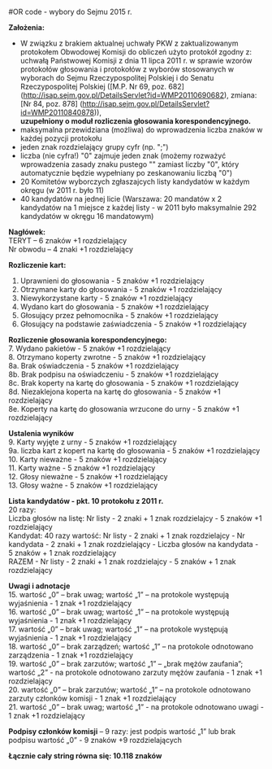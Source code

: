 #OR code - wybory do Sejmu 2015 r.

**Założenia:**  
- W związku z brakiem aktualnej uchwały PKW z zaktualizowanym protokołem Obwodowej Komisji do obliczeń użyto protokół zgodny z:  
uchwałą Państwowej Komisji z dnia 11 lipca 2011 r. w sprawie wzorów protokołów głosowania i protokołów z wyborów stosowanych w wyborach do Sejmu Rzeczypospolitej Polskiej i do Senatu Rzeczypospolitej Polskiej ([M.P. Nr 69, poz. 682] (http://isap.sejm.gov.pl/DetailsServlet?id=WMP20110690682), zmiana: [Nr 84, poz. 878] (http://isap.sejm.gov.pl/DetailsServlet?id=WMP20110840878)),  
**uzupełniony o moduł rozliczenia głosowania korespondencyjnego.**
- maksymalna przewidziana (możliwa) do wprowadzenia liczba znaków w każdej pozycji protokołu
- jeden znak rozdzielający grupy cyfr (np. ";")
- liczba (nie cyfra!) "0" zajmuje jeden znak (możemy rozważyć wprowadzenia zasady znaku pustego "" zamiast liczby "0", który automatycznie będzie wypełniany po zeskanowaniu liczbą "0")  
- 20 Komitetów wyborczych zgłaszajcych listy kandydatów w każdym okręgu (w 2011 r. było 11)  
- 40 kandydatów na jednej licie (Warszawa: 20 mandatów x 2 kandydatów na 1 miejsce z każdej listy - w 2011 było maksymalnie 292 kandydatów w okręgu 16 mandatowym)

**Nagłówek:**  
TERYT – 6 znaków +1 rozdzielający  
Nr obwodu – 4 znaki +1 rozdzielający  

**Rozliczenie kart:**  
1.	Uprawnieni do głosowania - 5 znaków +1 rozdzielający  
2.	Otrzymane karty do głosowania  - 5 znaków +1 rozdzielający  
3.	Niewykorzystane karty  - 5 znaków +1 rozdzielający  
4.	Wydano kart do głosowania  - 5 znaków +1 rozdzielający  
5.	Głosujący przez pełnomocnika  - 5 znaków +1 rozdzielający  
6.	Głosujący na podstawie zaświadczenia - 5 znaków +1 rozdzielający  

**Rozliczenie głosowania korespondencyjnego:**  
7.	Wydano pakietów - 5 znaków +1 rozdzielający  
8.	Otrzymano koperty zwrotne - 5 znaków +1 rozdzielający  
8a. Brak oświadczenia - 5 znaków +1 rozdzielający  
8b. Brak podpisu na oświadczeniu - 5 znaków +1 rozdzielający  
8c. Brak koperty na kartę do głosowania - 5 znaków +1 rozdzielający  
8d. Niezaklejona koperta na kartę do głosowania - 5 znaków +1 rozdzielający  
8e. Koperty na kartę do głosowania wrzucone do urny - 5 znaków +1 rozdzielający  

**Ustalenia wyników**  
9.	Karty wyjęte z urny - 5 znaków +1 rozdzielający  
9a. liczba kart z kopert na kartę do głosowania - 5 znaków +1 rozdzielający  
10.	Karty nieważne - 5 znaków +1 rozdzielający  
11.	Karty ważne - 5 znaków +1 rozdzielający  
12.	Głosy nieważne - 5 znaków +1 rozdzielający  
13.	Głosy ważne - 5 znaków +1 rozdzielający  

**Lista kandydatów - pkt. 10 protokołu z 2011 r.**  
20 razy:  
Liczba głosów na listę: Nr listy - 2 znaki + 1 znak rozdzielajcy - 5 znaków +1 rozdzielający  
Kandydat: 40 razy wartość: Nr listy - 2 znaki + 1 znak rozdzielajcy - Nr kandydata - 2 znaki + 1 znak rozdzielający - Liczba głosów na kandydata - 5 znaków + 1 znak rozdzielający  
RAZEM - Nr listy - 2 znaki + 1 znak rozdzielajcy - 5 znaków + 1 znak rozdzielający  

**Uwagi i adnotacje**  
15. wartość „0” – brak uwag; wartość „1” – na protokole występują wyjaśnienia - 1 znak +1 rozdzielający  
16. wartość „0” – brak uwag; wartość „1” – na protokole występują wyjaśnienia - 1 znak +1 rozdzielający  
17. wartość „0” – brak uwag; wartość „1” – na protokole występują wyjaśnienia - 1 znak +1 rozdzielający  
18. wartość „0” – brak zarządzeń; wartość „1” – na protokole odnotowano zarządzenia - 1 znak +1 rozdzielający  
19. wartość „0” – brak zarzutów; wartość „1” – „brak mężów zaufania”; wartość „2” - na protokole odnotowano zarzuty mężów zaufania - 1 znak +1 rozdzielający  
20. wartość „0” – brak zarzutów; wartość „1” –  na protokole odnotowano zarzuty członków komisji - 1 znak +1 rozdzielający  
21. wartość „0” – brak uwag; wartość „1” - na protokole odnotowano uwagi - 1 znak +1 rozdzielający  

**Podpisy członków komisji**
– 9 razy: jest podpis wartość „1” lub brak podpisu wartość „0” - 9 znaków +9 rozdzielających  

**Łącznie cały string równa się: 10.118 znaków**
